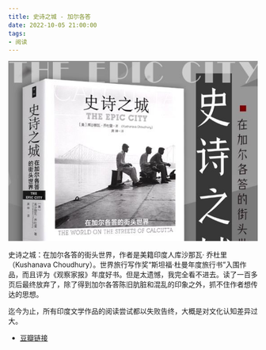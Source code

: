 ```yaml
---
title: 史诗之城 - 加尔各答
date: 2022-10-05 21:00:00
tags: 
- 阅读
---
```


![](/images/202210052100.jpg)

史诗之城：在加尔各答的街头世界，作者是美籍印度人库沙那瓦· 乔杜里（Kushanava Choudhury）。世界旅行写作奖“斯坦福·杜曼年度旅行书”入围作品，而且评为《观察家报》年度好书。但是太遗憾，我完全看不进去。读了一百多页后最终放弃了，除了得到加尔各答陈旧肮脏和混乱的印象之外，抓不住作者想传达的思想。

迄今为止，所有印度文学作品的阅读尝试都以失败告终，大概是对文化认知差异过大。

- [豆瓣链接](https://book.douban.com/subject/34986545/)
